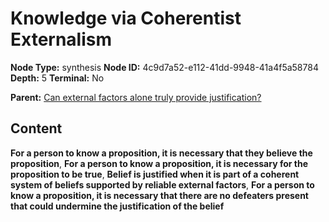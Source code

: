 # Knowledge via Coherentist Externalism

**Node Type:** synthesis
**Node ID:** 4c9d7a52-e112-41dd-9948-41a4f5a58784
**Depth:** 5
**Terminal:** No

**Parent:** [Can external factors alone truly provide justification?](can-external-factors-alone-truly-provide-justification-antithesis-c7f83ffe-ddc4-430f-9208-b6390be6df15.md)

## Content

**For a person to know a proposition, it is necessary that they believe the proposition**, **For a person to know a proposition, it is necessary for the proposition to be true**, **Belief is justified when it is part of a coherent system of beliefs supported by reliable external factors**, **For a person to know a proposition, it is necessary that there are no defeaters present that could undermine the justification of the belief**
